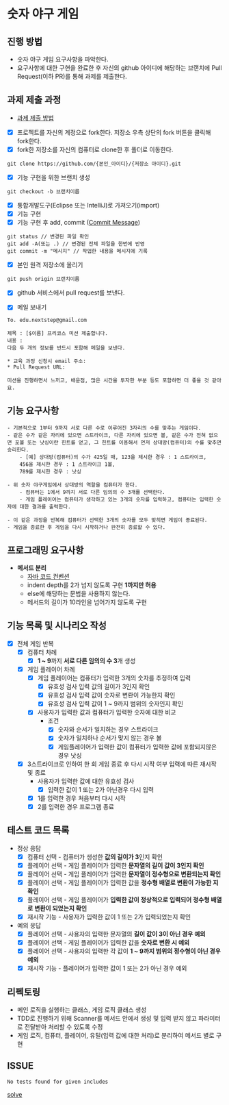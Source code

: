 # 숫자 야구 게임
## 진행 방법
* 숫자 야구 게임 요구사항을 파악한다.
* 요구사항에 대한 구현을 완료한 후 자신의 github 아이디에 해당하는 브랜치에 Pull Request(이하 PR)를 통해 과제를 제출한다.

## 과제 제출 과정
* [과제 제출 방법](https://github.com/next-step/nextstep-docs/tree/master/precourse)

- [x] 프로젝트를 자신의 계정으로 fork한다. 저장소 우측 상단의 fork 버튼을 클릭해 fork한다.
- [x] fork한 저장소를 자신의 컴퓨터로 clone한 후 폴더로 이동한다.
```
git clone https://github.com/{본인_아이디}/{저장소 아이디}.git
```
- [x] 기능 구현을 위한 브랜치 생성
```
git checkout -b 브랜치이름
```
- [x] 통합개발도구(Eclipse 또는 IntelliJ)로 가져오기(import)
- [x] 기능 구현
- [x] 기능 구현 후 add, commit ([Commit Message](https://gist.github.com/stephenparish/9941e89d80e2bc58a153))
```
git status // 변경된 파일 확인
git add -A(또는 .) // 변경된 전체 파일을 한번에 반영
git commit -m "메시지" // 작업한 내용을 메시지에 기록
```
- [x] 본인 원격 저장소에 올리기
```
git push origin 브랜치이름
```
- [x] github 서비스에서 pull request를 보낸다.

- [x] 메일 보내기
```
To. edu.nextstep@gmail.com

제목 : [$이름] 프리코스 미션 제출합니다.
내용 : 
다음 두 개의 정보를 반드시 포함해 메일을 보낸다.

* 교육 과정 신청시 email 주소: 
* Pull Request URL: 

미션을 진행하면서 느끼고, 배운점, 많은 시간을 투자한 부분 등도 포함하면 더 좋을 것 같아요.
```

## 기능 요구사항
```text
- 기본적으로 1부터 9까지 서로 다른 수로 이루어진 3자리의 수를 맞추는 게임이다.
- 같은 수가 같은 자리에 있으면 스트라이크, 다른 자리에 있으면 볼, 같은 수가 전혀 없으면 포볼 또는 낫싱이란 힌트를 얻고, 그 힌트를 이용해서 먼저 상대방(컴퓨터)의 수를 맞추면 승리한다.
    - [예] 상대방(컴퓨터)의 수가 425일 때, 123을 제시한 경우 : 1 스트라이크, 
    456을 제시한 경우 : 1 스트라이크 1볼, 
    789를 제시한 경우 : 낫싱

- 위 숫자 야구게임에서 상대방의 역할을 컴퓨터가 한다. 
    - 컴퓨터는 1에서 9까지 서로 다른 임의의 수 3개를 선택한다. 
    - 게임 플레이어는 컴퓨터가 생각하고 있는 3개의 숫자를 입력하고, 컴퓨터는 입력한 숫자에 대한 결과를 출력한다.

- 이 같은 과정을 반복해 컴퓨터가 선택한 3개의 숫자를 모두 맞히면 게임이 종료된다. 
- 게임을 종료한 후 게임을 다시 시작하거나 완전히 종료할 수 있다.
```

## 프로그래밍 요구사항
- **메서드 분리**
    - [자바 코드 컨벤션](https://naver.github.io/hackday-conventions-java/)
    - indent depth를 2가 넘지 않도록 구현 **1까지만 허용**
    - else에 해당하는 문법을 사용하지 않는다.
    - 메서드의 길이가 10라인을 넘어가지 않도록 구현

## 기능 목록 및 시나리오 작성
- [x] 전체 게임 반복
    - [x] 컴퓨터 차례 
        - [x] **1 ~ 9**까지 **서로 다른 임의의 수 3**개 생성

    - [x] 게임 플레이어 차례
        - [x] 게임 플레이어는 컴퓨터가 입력한 3개의 숫자를 추정하여 입력
            - [x] 유효성 검사 입력 값의 길이가 3인지 확인
            - [x] 유효성 검사 입력 값이 숫자로 변롼이 가능한지 확인
            - [x] 유효성 검사 입력 값이 1 ~ 9까지 범위의 숫자인지 확인

        - [x] 사용자가 입력한 값과 컴퓨터가 입력한 숫자에 대한 비교
            - 조건
                - [x] 숫자와 순서가 일치하는 경우 스트라이크
                - [x] 숫자가 일치하나 순서가 맞지 않는 경우 볼
                - [x] 게임플레이어가 입력한 값이 컴퓨터가 입력한 값에 포함되지않은 경우 낫싱

    - [x] 3스트라이크로 인하여 한 회 게임 종료 후 다시 시작 여부 입력에 따른 재시작 및 종료
        - 사용자가 입력한 값에 대한 유효성 검사
            - [x] 입력한 값이 1 또는 2가 아닌경우 다시 입력
        - [x] 1를 입력한 경우 처음부터 다시 시작 
        - [x] 2를 입력한 경우 프로그램 종료

## 테스트 코드 목록
- 정상 응답
    - [x] 컴퓨터 선택 - 컴퓨터가 생성한 **값의 길이가 3**인지 확인
    - [x] 플레이어 선택 - 게임 플레이어가 입력한 **문자열의 길이 값이 3인지 확인**
    - [x] 플레이어 선택 - 게임 플레이어가 입력한 **문자열이 정수형으로 변환되는지 확인**
    - [x] 플레이어 선택 - 게임 플레이어가 입력한 값을 **정수형 배열로 변환이 가능한 지 확인**
    - [x] 플레이어 선택 - 게임 플레이어가 **입력한 값이 정상적으로 입력되어 정수형 배열로 변환이 되었는지 확인**
    - [x] 재시작 기능 - 사용자가 입력한 값이 1 또는 2가 입력되었는지 확인

- 예외 응답
    - [x] 플레이어 선택 - 사용자의 입력한 문자열의 **길이 값이 3이 아닌 경우 예외**
    - [x] 플레이어 선택 - 게임 플레이어가 입력한 값을 **숫자로 변환 시 예외**
    - [x] 플레이어 선택 - 사용자의 입력한 각 값이 **1 ~ 9까지 범위의 정수형이 아닌 경우 예외**
    - [x] 재시작 기능 - 플레이어가 입력한 값이 1 또는 2가 아닌 경우 예외

## 리펙토링
- 메인 로직을 실행하는 클래스, 게임 로직 클래스 생성
- TDD로 진행하기 위해 Scanner를 메서드 안에서 생성 및 입력 받지 않고 파라미터로 전달받아 처리할 수 있도록 수정
- 게임 로직, 컴퓨터, 플레이어, 유틸(입력 값에 대한 처리)로 분리하여 메서드 별로 구현 

## ISSUE
```
No tests found for given includes
```
[solve](https://stackoverflow.com/questions/55405441/intelij-2019-1-update-breaks-junit-tests)
